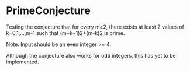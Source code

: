 # PrimeConjecture
Testing the conjecture that for every m≥2, there exists at least 2 values of k=0,1,...,m-1 such that (m+k+1)2+(m-k)2 is prime.

Note: Input should be an even integer >= 4.

Although the conjecture also works for odd integers, this has yet to be implemented.
 
